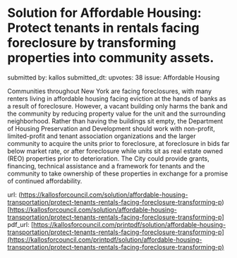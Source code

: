 # Solution for Affordable Housing: Protect tenants in rentals facing foreclosure by transforming properties into community assets. #

submitted by: kallos
submitted_dt: 
upvotes: 38
issue: Affordable Housing

Communities throughout New York are facing foreclosures, with many renters living in affordable housing facing eviction at the hands of banks as a result of foreclosure. However, a vacant building only harms the bank and the community by reducing property value for the unit and the surrounding neighborhood. Rather than having the buildings sit empty, the Department of Housing Preservation and Development should work with non-profit, limited-profit and tenant association organizations and the larger community to acquire the units prior to foreclosure, at foreclosure in bids far below market rate, or after foreclosure while units sit as real estate owned (REO) properties prior to deterioration. The City could provide grants, financing, technical assistance and a framework for tenants and the community to take ownership of these properties in exchange for a promise of continued affordability.

url: (https://kallosforcouncil.com/solution/affordable-housing-transportation/protect-tenants-rentals-facing-foreclosure-transforming-p)[https://kallosforcouncil.com/solution/affordable-housing-transportation/protect-tenants-rentals-facing-foreclosure-transforming-p]
pdf_url: [https://kallosforcouncil.com/printpdf/solution/affordable-housing-transportation/protect-tenants-rentals-facing-foreclosure-transforming-p](https://kallosforcouncil.com/printpdf/solution/affordable-housing-transportation/protect-tenants-rentals-facing-foreclosure-transforming-p)